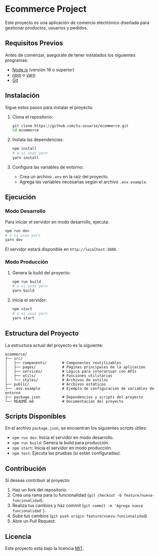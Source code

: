# Ecommerce Project

Este proyecto es una aplicación de comercio electrónico diseñada para gestionar productos, usuarios y pedidos.

## Requisitos Previos

Antes de comenzar, asegúrate de tener instalados los siguientes programas:

- [Node.js](https://nodejs.org/) (versión 16 o superior)
- [npm](https://www.npmjs.com/) o [yarn](https://yarnpkg.com/)
- [Git](https://git-scm.com/)

## Instalación

Sigue estos pasos para instalar el proyecto:

1. Clona el repositorio:
   ```bash
   git clone https://github.com/tu-usuario/ecommerce.git
   cd ecommerce
   ```

2. Instala las dependencias:
   ```bash
   npm install
   # o si usas yarn
   yarn install
   ```

3. Configura las variables de entorno:
   - Crea un archivo `.env` en la raíz del proyecto.
   - Agrega las variables necesarias según el archivo `.env.example`.

## Ejecución

### Modo Desarrollo

Para iniciar el servidor en modo desarrollo, ejecuta:
```bash
npm run dev
# o si usas yarn
yarn dev
```

El servidor estará disponible en `http://localhost:3000`.

### Modo Producción

1. Genera la build del proyecto:
   ```bash
   npm run build
   # o si usas yarn
   yarn build
   ```

2. Inicia el servidor:
   ```bash
   npm start
   # o si usas yarn
   yarn start
   ```

## Estructura del Proyecto

La estructura actual del proyecto es la siguiente:

```
ecommerce/
├── src/
│   ├── components/       # Componentes reutilizables
│   ├── pages/            # Páginas principales de la aplicación
│   ├── services/         # Lógica para interactuar con APIs
│   ├── utils/            # Funciones utilitarias
│   └── styles/           # Archivos de estilos
├── public/               # Archivos estáticos
├── .env.example          # Ejemplo de configuración de variables de entorno
├── package.json          # Dependencias y scripts del proyecto
└── README.md             # Documentación del proyecto
```

## Scripts Disponibles

En el archivo `package.json`, se encuentran los siguientes scripts útiles:

- `npm run dev`: Inicia el servidor en modo desarrollo.
- `npm run build`: Genera la build para producción.
- `npm start`: Inicia el servidor en modo producción.
- `npm test`: Ejecuta las pruebas (si están configuradas).

## Contribución

Si deseas contribuir al proyecto:

1. Haz un fork del repositorio.
2. Crea una rama para tu funcionalidad (`git checkout -b feature/nueva-funcionalidad`).
3. Realiza tus cambios y haz commit (`git commit -m 'Agrega nueva funcionalidad'`).
4. Sube tus cambios (`git push origin feature/nueva-funcionalidad`).
5. Abre un Pull Request.

## Licencia

Este proyecto está bajo la licencia [MIT](LICENSE).